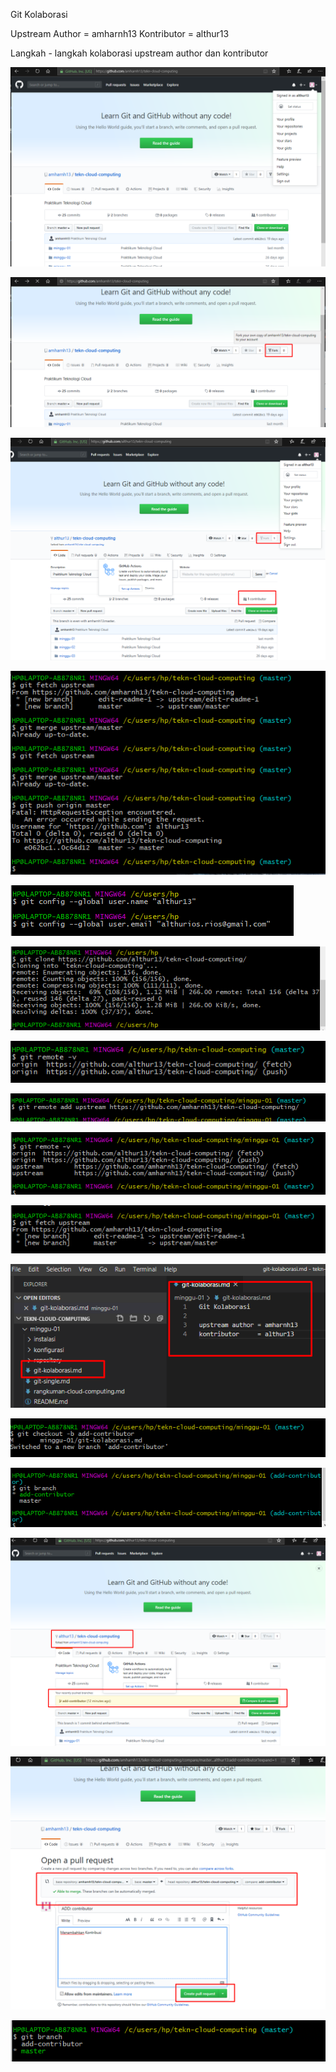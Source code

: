 Git Kolaborasi

Upstream Author     =   amharnh13
Kontributor         =   althur13

Langkah - langkah kolaborasi upstream author dan kontributor

![1](https://github.com/amharnh13/tekn-cloud-computing/blob/master/minggu-01/kolaborasi/01.png)

![2](https://github.com/amharnh13/tekn-cloud-computing/blob/master/minggu-01/kolaborasi/02.png)

![3](https://github.com/amharnh13/tekn-cloud-computing/blob/master/minggu-01/kolaborasi/03.png)

![4](https://github.com/amharnh13/tekn-cloud-computing/blob/master/minggu-01/kolaborasi/04.png)

![5](https://github.com/amharnh13/tekn-cloud-computing/blob/master/minggu-01/kolaborasi/05.png)

![6](https://github.com/amharnh13/tekn-cloud-computing/blob/master/minggu-01/kolaborasi/06.png)

![7](https://github.com/amharnh13/tekn-cloud-computing/blob/master/minggu-01/kolaborasi/07.png)

![8](https://github.com/amharnh13/tekn-cloud-computing/blob/master/minggu-01/kolaborasi/08.png)

![9](https://github.com/amharnh13/tekn-cloud-computing/blob/master/minggu-01/kolaborasi/09.png)

![10](https://github.com/amharnh13/tekn-cloud-computing/blob/master/minggu-01/kolaborasi/10.png)

![11](https://github.com/amharnh13/tekn-cloud-computing/blob/master/minggu-01/kolaborasi/11.png)

![12](https://github.com/amharnh13/tekn-cloud-computing/blob/master/minggu-01/kolaborasi/12.png)

![13](https://github.com/amharnh13/tekn-cloud-computing/blob/master/minggu-01/kolaborasi/13.png)

![14](https://github.com/amharnh13/tekn-cloud-computing/blob/master/minggu-01/kolaborasi/14.png)

![15](https://github.com/amharnh13/tekn-cloud-computing/blob/master/minggu-01/kolaborasi/15.png)

![16](https://github.com/amharnh13/tekn-cloud-computing/blob/master/minggu-01/kolaborasi/16.png)